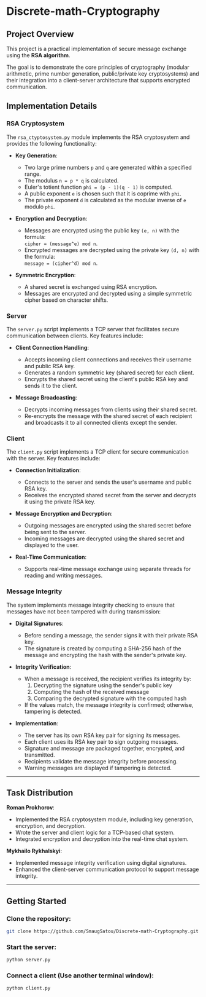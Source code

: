 # Discrete-math-Cryptography

## Project Overview

This project is a practical implementation of secure message exchange using the **RSA algorithm**.

The goal is to demonstrate the core principles of cryptography (modular arithmetic, prime number generation, public/private key cryptosystems) and their integration into a client-server architecture that supports encrypted communication.

## Implementation Details

### RSA Cryptosystem

The `rsa_ctyptosystem.py` module implements the RSA cryptosystem and provides the following functionality:

- **Key Generation**:
  - Two large prime numbers `p` and `q` are generated within a specified range.
  - The modulus `n = p * q` is calculated.
  - Euler's totient function `phi = (p - 1)(q - 1)` is computed.
  - A public exponent `e` is chosen such that it is coprime with `phi`.
  - The private exponent `d` is calculated as the modular inverse of `e` modulo `phi`.

- **Encryption and Decryption**:
  - Messages are encrypted using the public key `(e, n)` with the formula:  
    `cipher = (message^e) mod n`.
  - Encrypted messages are decrypted using the private key `(d, n)` with the formula:  
    `message = (cipher^d) mod n`.

- **Symmetric Encryption**:
  - A shared secret is exchanged using RSA encryption.
  - Messages are encrypted and decrypted using a simple symmetric cipher based on character shifts.

### Server

The `server.py` script implements a TCP server that facilitates secure communication between clients. Key features include:

- **Client Connection Handling**:
  - Accepts incoming client connections and receives their username and public RSA key.
  - Generates a random symmetric key (shared secret) for each client.
  - Encrypts the shared secret using the client's public RSA key and sends it to the client.

- **Message Broadcasting**:
  - Decrypts incoming messages from clients using their shared secret.
  - Re-encrypts the message with the shared secret of each recipient and broadcasts it to all connected clients except the sender.

### Client

The `client.py` script implements a TCP client for secure communication with the server. Key features include:

- **Connection Initialization**:
  - Connects to the server and sends the user's username and public RSA key.
  - Receives the encrypted shared secret from the server and decrypts it using the private RSA key.

- **Message Encryption and Decryption**:
  - Outgoing messages are encrypted using the shared secret before being sent to the server.
  - Incoming messages are decrypted using the shared secret and displayed to the user.

- **Real-Time Communication**:
  - Supports real-time message exchange using separate threads for reading and writing messages.

### Message Integrity

The system implements message integrity checking to ensure that messages have not been tampered with during transmission:

- **Digital Signatures**:
  - Before sending a message, the sender signs it with their private RSA key.
  - The signature is created by computing a SHA-256 hash of the message and encrypting the hash with the sender's private key.

- **Integrity Verification**:
  - When a message is received, the recipient verifies its integrity by:
    1. Decrypting the signature using the sender's public key
    2. Computing the hash of the received message
    3. Comparing the decrypted signature with the computed hash
  - If the values match, the message integrity is confirmed; otherwise, tampering is detected.

- **Implementation**:
  - The server has its own RSA key pair for signing its messages.
  - Each client uses its RSA key pair to sign outgoing messages.
  - Signature and message are packaged together, encrypted, and transmitted.
  - Recipients validate the message integrity before processing.
  - Warning messages are displayed if tampering is detected.

---

## Task Distribution

**Roman Prokhorov**:
- Implemented the RSA cryptosystem module, including key generation, encryption, and decryption.
- Wrote the server and client logic for a TCP-based chat system.
- Integrated encryption and decryption into the real-time chat system.

**Mykhailo Rykhalskyi**:
- Implemented message integrity verification using digital signatures.
- Enhanced the client-server communication protocol to support message integrity.

---

## Getting Started

### Clone the repository:
```bash
git clone https://github.com/SmaugSatou/Discrete-math-Cryptography.git
```

### Start the server:
```bash
python server.py
```

### Connect a client (Use another terminal window):
```bash
python client.py
```